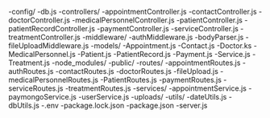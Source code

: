 -config/
    -db.js
-controllers/
    -appointmentController.js
    -contactController.js
    -doctorController.js
    -medicalPersonnelController.js
    -patientController.js
    -patientRecordController.js
    -paymentController.js
    -serviceController.js
    -treatmentController.js
-middleware/
    -authMiddleware.js
    -bodyParser.js
    -fileUploadMiddleware.js
-models/
    -Appointment.js
    -Contact.js
    -Doctor.ks
    -MedicalPersonnel.js
    -Patient.js
    -PatientRecord.js
    -Payment.js
    -Service.js
    -Treatment.js
-node_modules/
-public/
-routes/
    -appointmentRoutes.js
    -authRoutes.js
    -contactRoutes.js
    -doctorRoutes.js
    -fileUpload.js
    -medicalPersonnelRoutes.js
    -PatientRoutes.js
    -paymentRoutes.js
    -serviceRoutes.js
    -treatmentRoutes.js
-services/
    -appointmentService.js
    -paymongoService.js
    -userService.js
-uploads/
-utils/
    -dateUtils.js
    -dbUtils.js
-.env
-package.lock.json
-package.json
-server.js
